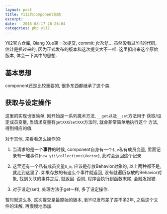 ```yaml
---
layout: post
title: YII2的Component总结
excerpt: 
date:   2015-08-17 20:28:04
categories: php yii2
---
```


Yii2官方仓库, Qiang Xue第一次提交, commit: *fc7c1f...*. 虽然没看过Yii1的代码,
估计是扒过来的, 因为正式发布的版本和这次提交大不一样. 这里扣出来这个原始版本,
体会一下其中的思想.

## 基本思想

component还是比较重要的, 很多东西都继承了这个类.

## 获取与设定操作

这里的实现也很简单, 刚开始是一系列魔术方法, `__get`以及`__set`方法用于
获取/设定成员变量, 当请求变量有`getXXX`/`setXXX`方法时, 就会非常简单地执行这个
方法, 得到相应的值.

对于其他, 来看看怎么操作的:

1. 当请求的是一个**事件**的时候, component自身有一个`$_e`私有成员变量,
   里面记录有一堆事件(`new yii\collections\Vector`), 此时会返回这个记录.

2. 这里还有一个私有成员变量`$_m`, 应该是存放Behavior对象的, 以上两种都不是,
   就走到这里了. 如果存放的有这么个事件就返回, 没有就遍历存放的Behavior对象,
   找到关联的事件之后, 就返回. 否则, 程序会执行到函数末尾, 会触发报错.

3. 对于设定(set), 处理方法于get一样, 多了设定操作.

暂时就这么多, 这次提交是最原始的版本, 到YII2发布差了差不多2年, 之后这个文件的注解,
再慢慢地添加.

